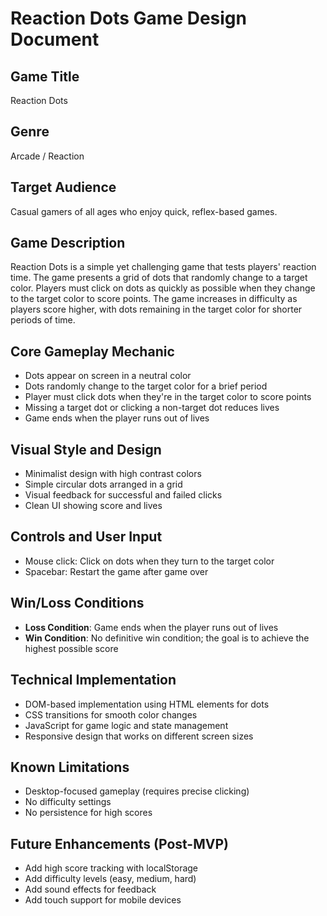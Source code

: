 # Reaction Dots Game Design Document

## Game Title
Reaction Dots

## Genre
Arcade / Reaction

## Target Audience
Casual gamers of all ages who enjoy quick, reflex-based games.

## Game Description
Reaction Dots is a simple yet challenging game that tests players' reaction time. The game presents a grid of dots that randomly change to a target color. Players must click on dots as quickly as possible when they change to the target color to score points. The game increases in difficulty as players score higher, with dots remaining in the target color for shorter periods of time.

## Core Gameplay Mechanic
- Dots appear on screen in a neutral color
- Dots randomly change to the target color for a brief period
- Player must click dots when they're in the target color to score points
- Missing a target dot or clicking a non-target dot reduces lives
- Game ends when the player runs out of lives

## Visual Style and Design
- Minimalist design with high contrast colors
- Simple circular dots arranged in a grid
- Visual feedback for successful and failed clicks
- Clean UI showing score and lives

## Controls and User Input
- Mouse click: Click on dots when they turn to the target color
- Spacebar: Restart the game after game over

## Win/Loss Conditions
- **Loss Condition**: Game ends when the player runs out of lives
- **Win Condition**: No definitive win condition; the goal is to achieve the highest possible score

## Technical Implementation
- DOM-based implementation using HTML elements for dots
- CSS transitions for smooth color changes
- JavaScript for game logic and state management
- Responsive design that works on different screen sizes

## Known Limitations
- Desktop-focused gameplay (requires precise clicking)
- No difficulty settings
- No persistence for high scores

## Future Enhancements (Post-MVP)
- Add high score tracking with localStorage
- Add difficulty levels (easy, medium, hard)
- Add sound effects for feedback
- Add touch support for mobile devices

